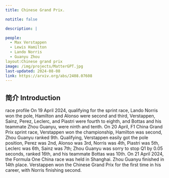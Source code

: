```yaml
---
title: Chinese Grand Prix.

notitle: false

description: |

people:
  - Max Verstappen
  - Lewis Hamilton
  - Lando Norris
  - Guanyu Zhou
layout:Chinese grand prix
image: /img/projects/MatterGPT.jpg
last-updated: 2024-08-08
link: https://arxiv.org/abs/2408.07608
---
```


## 简介 Introduction
race profile
On 19 April 2024, qualifying for the sprint race, Lando Norris won the pole, Hamilton and Alonso were second and third, Verstappen, Sainz, Perez, Leclerc, and Piastri were fourth to eighth, and Bottas and his teammate Zhou Guanyu, were ninth and tenth. On 20 April, F1 China Grand Prix sprint race, Verstappen won the championship, Hamilton was second, Zhou Guanyu ranked 9th. Qualifying, Verstappen easily got the pole position, Perez was 2nd, Alonso was 3rd, Norris was 4th, Piastri was 5th, Leclerc was 6th, Sainz was 7th; Zhou Guanyu was sorry to stop Q1 by 0.05 seconds, ranked 16th, and his teammate Bottas was 10th.
On 21 April 2024, the Formula One China race was held in Shanghai. Zhou Guanyu finished in 14th place. Verstappen won the Chinese Grand Prix for the first time in his career, with Norris finishing second.

